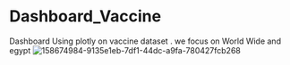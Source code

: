 # Dashboard_Vaccine
Dashboard Using plotly on vaccine dataset . we focus on World Wide and egypt
![158674984-9135e1eb-7df1-44dc-a9fa-780427fcb268](https://user-images.githubusercontent.com/89320483/185744163-a03d30b6-e45c-4e5a-b6d5-8d6d03dc261c.jpg)
